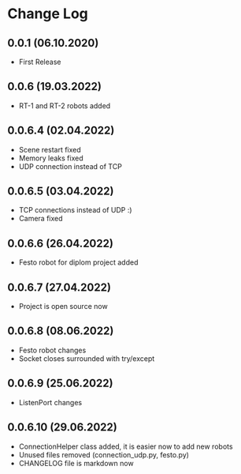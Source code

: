 Change Log
==============================

0.0.1 (06.10.2020)
------------------------------
- First Release

0.0.6 (19.03.2022)
------------------------------
- RT-1 and RT-2 robots added

0.0.6.4 (02.04.2022)
------------------------------
- Scene restart fixed
- Memory leaks fixed
- UDP connection instead of TCP

0.0.6.5 (03.04.2022)
------------------------------
- TCP connections instead of UDP :)
- Camera fixed

0.0.6.6 (26.04.2022)
------------------------------
- Festo robot for diplom project added

0.0.6.7 (27.04.2022)
------------------------------
- Project is open source now

0.0.6.8 (08.06.2022)
------------------------------
- Festo robot changes
- Socket closes surrounded with try/except

0.0.6.9 (25.06.2022)
------------------------------
- ListenPort changes

0.0.6.10 (29.06.2022)
------------------------------
- ConnectionHelper class added, it is easier now to add new robots
- Unused files removed (connection_udp.py, festo.py)
- CHANGELOG file is markdown now